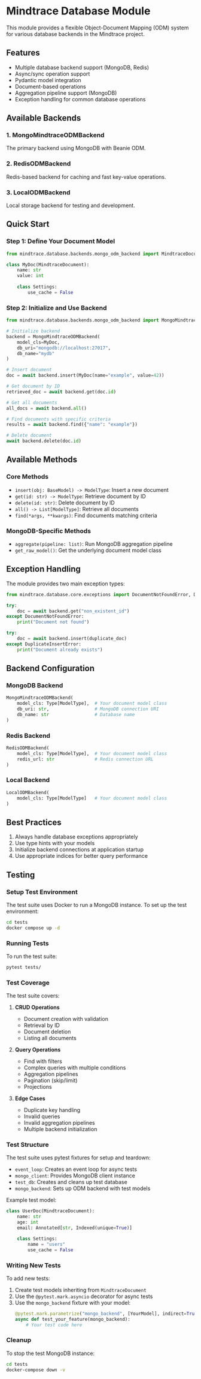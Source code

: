 # Mindtrace Database Module

This module provides a flexible Object-Document Mapping (ODM) system for various database backends in the Mindtrace project.

## Features

- Multiple database backend support (MongoDB, Redis)
- Async/sync operation support
- Pydantic model integration
- Document-based operations
- Aggregation pipeline support (MongoDB)
- Exception handling for common database operations

## Available Backends

### 1. MongoMindtraceODMBackend
The primary backend using MongoDB with Beanie ODM.

### 2. RedisODMBackend
Redis-based backend for caching and fast key-value operations.

### 3. LocalODMBackend
Local storage backend for testing and development.

## Quick Start

### Step 1: Define Your Document Model
```python
from mindtrace.database.backends.mongo_odm_backend import MindtraceDocument

class MyDoc(MindtraceDocument):
    name: str
    value: int
    
    class Settings:
        use_cache = False
```

### Step 2: Initialize and Use Backend
```python
from mindtrace.database.backends.mongo_odm_backend import MongoMindtraceODMBackend

# Initialize backend
backend = MongoMindtraceODMBackend(
    model_cls=MyDoc,
    db_uri="mongodb://localhost:27017",
    db_name="mydb"
)

# Insert document
doc = await backend.insert(MyDoc(name="example", value=42))

# Get document by ID
retrieved_doc = await backend.get(doc.id)

# Get all documents
all_docs = await backend.all()

# Find documents with specific criteria
results = await backend.find({"name": "example"})

# Delete document
await backend.delete(doc.id)
```

## Available Methods

### Core Methods
- `insert(obj: BaseModel) -> ModelType`: Insert a new document
- `get(id: str) -> ModelType`: Retrieve document by ID
- `delete(id: str)`: Delete document by ID
- `all() -> List[ModelType]`: Retrieve all documents
- `find(*args, **kwargs)`: Find documents matching criteria

### MongoDB-Specific Methods
- `aggregate(pipeline: list)`: Run MongoDB aggregation pipeline
- `get_raw_model()`: Get the underlying document model class

## Exception Handling

The module provides two main exception types:

```python
from mindtrace.database.core.exceptions import DocumentNotFoundError, DuplicateInsertError

try:
    doc = await backend.get("non_existent_id")
except DocumentNotFoundError:
    print("Document not found")

try:
    doc = await backend.insert(duplicate_doc)
except DuplicateInsertError:
    print("Document already exists")
```

## Backend Configuration

### MongoDB Backend
```python
MongoMindtraceODMBackend(
    model_cls: Type[ModelType],  # Your document model class
    db_uri: str,                 # MongoDB connection URI
    db_name: str                 # Database name
)
```

### Redis Backend
```python
RedisODMBackend(
    model_cls: Type[ModelType],  # Your document model class
    redis_url: str               # Redis connection URL
)
```

### Local Backend
```python
LocalODMBackend(
    model_cls: Type[ModelType]   # Your document model class
)
```

## Best Practices

1. Always handle database exceptions appropriately
2. Use type hints with your models
3. Initialize backend connections at application startup
4. Use appropriate indices for better query performance

## Testing

### Setup Test Environment

The test suite uses Docker to run a MongoDB instance. To set up the test environment:

```bash
cd tests
docker compose up -d
```

### Running Tests

To run the test suite:

```bash
pytest tests/
```

### Test Coverage

The test suite covers:

1. **CRUD Operations**
   - Document creation with validation
   - Retrieval by ID
   - Document deletion
   - Listing all documents

2. **Query Operations**
   - Find with filters
   - Complex queries with multiple conditions
   - Aggregation pipelines
   - Pagination (skip/limit)
   - Projections

3. **Edge Cases**
   - Duplicate key handling
   - Invalid queries
   - Invalid aggregation pipelines
   - Multiple backend initialization

### Test Structure

The test suite uses pytest fixtures for setup and teardown:

- `event_loop`: Creates an event loop for async tests
- `mongo_client`: Provides MongoDB client instance
- `test_db`: Creates and cleans up test database
- `mongo_backend`: Sets up ODM backend with test models

Example test model:

```python
class UserDoc(MindtraceDocument):
    name: str
    age: int
    email: Annotated[str, Indexed(unique=True)]

    class Settings:
        name = "users"
        use_cache = False
```

### Writing New Tests

To add new tests:

1. Create test models inheriting from `MindtraceDocument`
2. Use the `@pytest.mark.asyncio` decorator for async tests
3. Use the `mongo_backend` fixture with your model:
   ```python
   @pytest.mark.parametrize("mongo_backend", [YourModel], indirect=True)
   async def test_your_feature(mongo_backend):
       # Your test code here
   ```

### Cleanup

To stop the test MongoDB instance:

```bash
cd tests
docker-compose down -v
```

